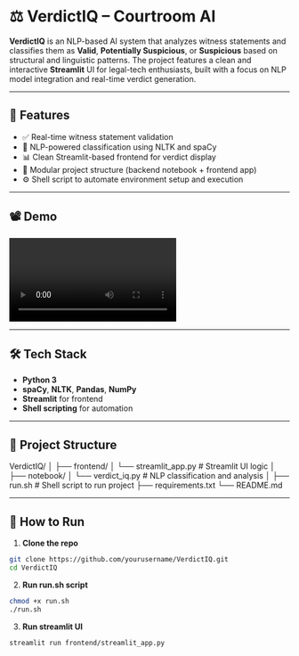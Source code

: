 # ⚖️ VerdictIQ – Courtroom AI

**VerdictIQ** is an NLP-based AI system that analyzes witness statements and classifies them as **Valid**, **Potentially Suspicious**, or **Suspicious** based on structural and linguistic patterns. The project features a clean and interactive **Streamlit** UI for legal-tech enthusiasts, built with a focus on NLP model integration and real-time verdict generation.

---

## 🚀 Features

- ✅ Real-time witness statement validation
- 🧠 NLP-powered classification using NLTK and spaCy
- 📊 Clean Streamlit-based frontend for verdict display
- 📁 Modular project structure (backend notebook + frontend app)
- ⚙️ Shell script to automate environment setup and execution

---

## 📽️ Demo

![VerdictIQ Demo](assets/demo.mp4)

---

## 🛠️ Tech Stack

- **Python 3**
- **spaCy**, **NLTK**, **Pandas**, **NumPy**
- **Streamlit** for frontend
- **Shell scripting** for automation

---

## 📂 Project Structure
VerdictIQ/
│
├── frontend/
│ └── streamlit_app.py # Streamlit UI logic
│
├── notebook/
│ └── verdict_iq.py # NLP classification and analysis
│
├── run.sh # Shell script to run project
├── requirements.txt
└── README.md



---

## 🧪 How to Run

1. **Clone the repo**  
```bash
git clone https://github.com/yourusername/VerdictIQ.git
cd VerdictIQ
```

2. **Run run.sh script**
```bash
chmod +x run.sh
./run.sh
```

3. **Run streamlit UI**
```bash
streamlit run frontend/streamlit_app.py
```


